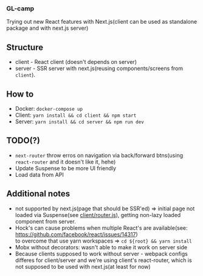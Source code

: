 ### GL-camp
Trying out new React features with Next.js(client can be used as standalone package and with next.js server)
## Structure
- client - React client (doesn't depends on server)
- server - SSR server with next.js(reusing components/screens from `client`).
## How to
- Docker: `docker-compose up`
- Client: `yarn install && cd client && npm start`
- Server: `yarn install && cd server && npm run dev`
## TODO(?)
- `next-router` throw erros on navigation via back/forward btns(using `react-router` and it doesn't like it, hehe)
- Update Suspense to be more UI friendly
- Load data from API
## Additional notes
- <Suspense /> not supported by next.js(page that should be SSR'ed) => initial page not loaded via Suspense(see <a href="https://github.com/PandaTime/gl-camp/blob/master/client/src/routes.js#L13">client/router.js</a>), getting non-lazy loaded component from server.
- Hock's can cause problems when multiple React's are available(see: https://github.com/facebook/react/issues/14317)<br> to overcome that use yarn workspaces => `cd ${root} && yarn install`
- Mobx without decorators: wasn't able to make it work on server side
- Because clients supposed to work without server - webpack configs differes for client/server and we're using client's react-router, which is not supposed to be used with next.js(at least for now)
